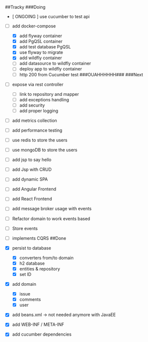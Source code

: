 ##Tracky
###Doing
- [ ONGOING ] use cucumber to test api
- [ ] add docker-compose    
    - [x] add flyway container
    - [x] add PgQSL container
    - [x] add test database PgQSL
    - [x] use flyway to migrate
    - [x] add wildfly container
    - [ ] add datasource to wildfly container
    - [ ] deploy app to wildfly container
    - [ ] http 200 from Cucumber test ###OUAHHHHHH###
###Next
- [ ] expose via rest controller
    - [ ] link to repository and mapper
    - [ ] add exceptions handling
    - [ ] add security
    - [ ] add proper logging
- [ ] add metrics collection
- [ ] add performance testing
- [ ] use redis to store the users
- [ ] use mongoDB to store the users
- [ ] add jsp to say hello
- [ ] add Jsp with CRUD
- [ ] add dynamic SPA
- [ ] add Angular Frontend
- [ ] add React Frontend
- [ ] add message broker usage with events
- [ ] Refactor domain to work events based
- [ ] Store events
- [ ] implements CQRS
##Done
 - [x] persist to database
    - [x] converters from/to domain
    - [x] h2 database
    - [x] entities & repository
    - [x] set ID
- [x] add domain
    - [x] issue
    - [x] comments
    - [x] user
- [x] add beans.xml -> not needed anymore with JavaEE
- [x] add WEB-INF / META-INF
- [x] add cucumber dependencies

